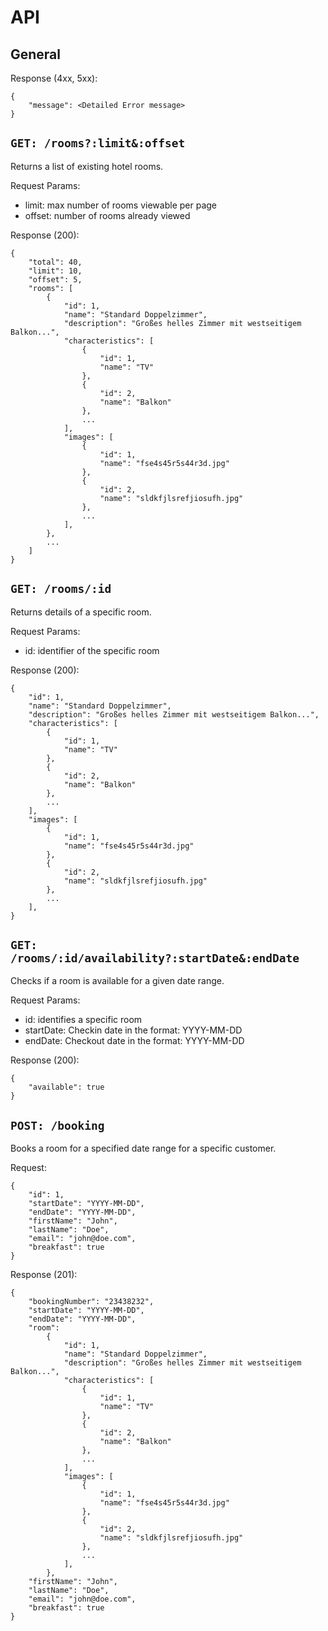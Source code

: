 # API

## General

Response (4xx, 5xx):

```
{
    "message": <Detailed Error message>
}
```

## `GET: /rooms?:limit&:offset`

Returns a list of existing hotel rooms.

Request Params:

- limit: max number of rooms viewable per page
- offset: number of rooms already viewed

Response (200):

```
{
    "total": 40,
    "limit": 10,
    "offset": 5,
    "rooms": [
        {
            "id": 1,
            "name": "Standard Doppelzimmer",
            "description": "Großes helles Zimmer mit westseitigem Balkon...",
            "characteristics": [
                {
                    "id": 1,
                    "name": "TV"
                },
                {
                    "id": 2,
                    "name": "Balkon"
                },
                ...
            ],
            "images": [
                {
                    "id": 1,
                    "name": "fse4s45r5s44r3d.jpg"
                },
                {
                    "id": 2,
                    "name": "sldkfjlsrefjiosufh.jpg"
                },
                ...
            ],
        },
        ...
    ]
}
```

## `GET: /rooms/:id`

Returns details of a specific room.

Request Params:

- id: identifier of the specific room

Response (200):

```
{
    "id": 1,
    "name": "Standard Doppelzimmer",
    "description": "Großes helles Zimmer mit westseitigem Balkon...",
    "characteristics": [
        {
            "id": 1,
            "name": "TV"
        },
        {
            "id": 2,
            "name": "Balkon"
        },
        ...
    ],
    "images": [
        {
            "id": 1,
            "name": "fse4s45r5s44r3d.jpg"
        },
        {
            "id": 2,
            "name": "sldkfjlsrefjiosufh.jpg"
        },
        ...
    ],
}
```

## `GET: /rooms/:id/availability?:startDate&:endDate`

Checks if a room is available for a given date range.

Request Params:

- id: identifies a specific room
- startDate: Checkin date in the format: YYYY-MM-DD
- endDate: Checkout date in the format: YYYY-MM-DD

Response (200):

```
{
    "available": true
}
```

## `POST: /booking`

Books a room for a specified date range for a specific customer.

Request:

```
{
    "id": 1,
    "startDate": "YYYY-MM-DD",
    "endDate": "YYYY-MM-DD",
    "firstName": "John",
    "lastName": "Doe",
    "email": "john@doe.com",
    "breakfast": true
}
```

Response (201):

```
{
    "bookingNumber": "23438232",
    "startDate": "YYYY-MM-DD",
    "endDate": "YYYY-MM-DD",
    "room":
        {
            "id": 1,
            "name": "Standard Doppelzimmer",
            "description": "Großes helles Zimmer mit westseitigem Balkon...",
            "characteristics": [
                {
                    "id": 1,
                    "name": "TV"
                },
                {
                    "id": 2,
                    "name": "Balkon"
                },
                ...
            ],
            "images": [
                {
                    "id": 1,
                    "name": "fse4s45r5s44r3d.jpg"
                },
                {
                    "id": 2,
                    "name": "sldkfjlsrefjiosufh.jpg"
                },
                ...
            ],
        },
    "firstName": "John",
    "lastName": "Doe",
    "email": "john@doe.com",
    "breakfast": true
}
```
